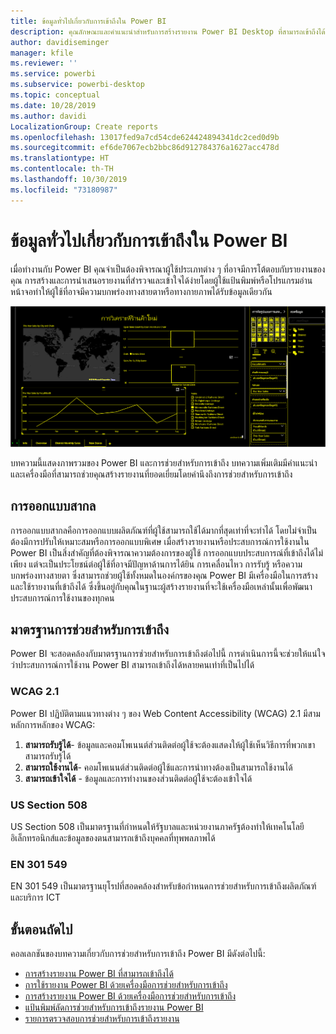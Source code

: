 ```yaml
---
title: ข้อมูลทั่วไปเกี่ยวกับการเข้าถึงใน Power BI
description: คุณลักษณะและคำแนะนำสำหรับการสร้างรายงาน Power BI Desktop ที่สามารถเข้าถึงได้
author: davidiseminger
manager: kfile
ms.reviewer: ''
ms.service: powerbi
ms.subservice: powerbi-desktop
ms.topic: conceptual
ms.date: 10/28/2019
ms.author: davidi
LocalizationGroup: Create reports
ms.openlocfilehash: 13017fed9a7cd54cde624424894341dc2ced0d9b
ms.sourcegitcommit: ef6de7067ecb2bbc86d912784376a1627acc478d
ms.translationtype: HT
ms.contentlocale: th-TH
ms.lasthandoff: 10/30/2019
ms.locfileid: "73180987"
---
```

# <a name="overview-of-accessibility-in-power-bi"></a>ข้อมูลทั่วไปเกี่ยวกับการเข้าถึงใน Power BI
เมื่อทำงานกับ Power BI คุณจำเป็นต้องพิจารณาผู้ใช้ประเภทต่าง ๆ ที่อาจมีการโต้ตอบกับรายงานของคุณ การสร้างและการนำเสนอรายงานที่สำรวจและเข้าใจได้ง่ายโดยผู้ใช้แป้นพิมพ์หรือโปรแกรมอ่านหน้าจอทำให้ผู้ใช้ที่อาจมีความบกพร่องทางสายตาหรือทางกายภาพได้รับข้อมูลเดียวกัน

![การตั้งค่าความคมชัดสูงใน Windows](media/desktop-accessibility/accessibility-05b.png)

บทความนี้แสดงภาพรวมของ Power BI และการช่วยสำหรับการเข้าถึง บทความเพิ่มเติมมีคำแนะนำและเครื่องมือที่สามารถช่วยคุณสร้างรายงานที่ยอดเยี่ยมโดยคำนึงถึงการช่วยสำหรับการเข้าถึง

## <a name="universal-design"></a>การออกแบบสากล

การออกแบบสากลคือการออกแบบผลิตภัณฑ์ที่ผู้ใช้สามารถใช้ได้มากที่สุดเท่าที่จะทำได้ โดยไม่จำเป็นต้องมีการปรับให้เหมาะสมหรือการออกแบบพิเศษ เมื่อสร้างรายงานหรือประสบการณ์การใช้งานใน Power BI เป็นสิ่งสำคัญที่ต้องพิจารณาความต้องการของผู้ใช้ การออกแบบประสบการณ์ที่เข้าถึงได้ไม่เพียง แต่จะเป็นประโยชน์ต่อผู้ใช้ที่อาจมีปัญหาด้านการได้ยิน การเคลื่อนไหว การรับรู้ หรือความบกพร่องทางสายตา ซึ่งสามารถช่วยผู้ใช้ทั้งหมดในองค์กรของคุณ Power BI มีเครื่องมือในการสร้างและใช้รายงานที่เข้าถึงได้ ซึ่งขึ้นอยู่กับคุณในฐานะผู้สร้างรายงานที่จะใช้เครื่องมือเหล่านั้นเพื่อพัฒนาประสบการณ์การใช้งานของทุกคน

## <a name="accessibility-standards"></a>มาตรฐานการช่วยสำหรับการเข้าถึง

Power BI จะสอดคล้องกับมาตรฐานการช่วยสำหรับการเข้าถึงต่อไปนี้  การดำเนินการนี้จะช่วยให้แน่ใจว่าประสบการณ์การใช้งาน Power BI สามารถเข้าถึงได้หลายคนเท่าที่เป็นไปได้

### <a name="wcag-21"></a>WCAG 2.1
Power BI ปฏิบัติตามแนวทางต่าง ๆ ของ Web Content Accessibility (WCAG) 2.1 มีสามหลักการหลักของ WCAG:

1. **สามารถรับรู้ได้**- ข้อมูลและคอมโพเนนต์ส่วนติดต่อผู้ใช้จะต้องแสดงให้ผู้ใช้เห็นวิธีการที่พวกเขาสามารถรับรู้ได้
2. **สามารถใช้งานได้**- คอมโพเนนต์ส่วนติดต่อผู้ใช้และการนำทางต้องเป็นสามารถใช้งานได้
3. **สามารถเข้าใจได้** - ข้อมูลและการทำงานของส่วนติดต่อผู้ใช้จะต้องเข้าใจได้

### <a name="us-section-508"></a>US Section 508

US Section 508 เป็นมาตรฐานที่กำหนดให้รัฐบาลและหน่วยงานภาครัฐต้องทำให้เทคโนโลยีอิเล็กทรอนิกส์และข้อมูลของตนสามารถเข้าถึงบุคคลที่ทุพพลภาพได้

### <a name="en-301-549"></a>EN 301 549
EN 301 549 เป็นมาตรฐานยุโรปที่สอดคล้องสำหรับข้อกำหนดการช่วยสำหรับการเข้าถึงผลิตภัณฑ์และบริการ ICT  



## <a name="next-steps"></a>ขั้นตอนถัดไป

คอลเลกชันของบทความเกี่ยวกับการช่วยสำหรับการเข้าถึง Power BI มีดังต่อไปนี้:

* [การสร้างรายงาน Power BI ที่สามารถเข้าถึงได้](desktop-accessibility-creating-reports.md) 
* [การใช้รายงาน Power BI ด้วยเครื่องมือการช่วยสำหรับการเข้าถึง](desktop-accessibility-consuming-tools.md)
* [การสร้างรายงาน Power BI ด้วยเครื่องมือการช่วยสำหรับการเข้าถึง](desktop-accessibility-creating-tools.md)
* [แป้นพิมพ์ลัดการช่วยสำหรับการเข้าถึงรายงาน Power BI](desktop-accessibility-keyboard-shortcuts.md)
* [รายการตรวจสอบการช่วยสำหรับการเข้าถึงรายงาน](desktop-accessibility-creating-reports.md#report-accessibility-checklist)


